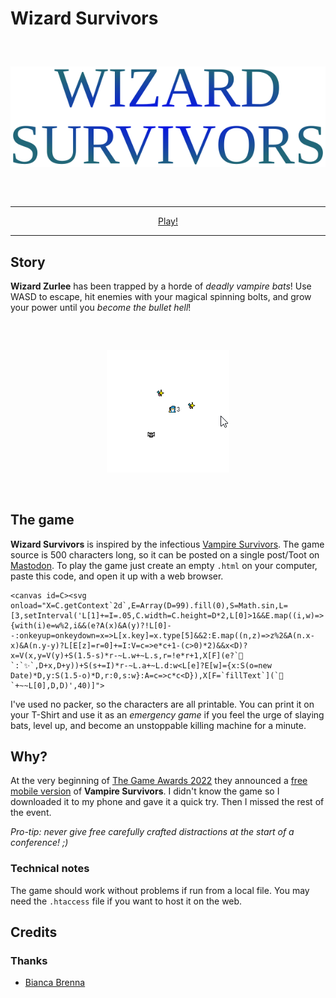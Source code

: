 # Wizard Survivors

<div align="center" style="margin:60px 0">
    <p><img src="markdown/logo.png"></p>
</div>

---

<div align="center">
    <a href="https://www.kesiev.com/wizardsurvivors/">Play!</a><br>
</div>

---

## Story

**Wizard Zurlee** has been trapped by a horde of _deadly vampire bats_! Use WASD to escape, hit enemies with your magical spinning bolts, and grow your power until you _become the bullet hell_!

<div align="center" style="margin:60px 0">
    <p><img src="markdown/gameplay.gif"></p>
</div>

## The game

**Wizard Survivors** is inspired by the infectious [Vampire Survivors](https://store.steampowered.com/app/1794680/Vampire_Survivors/). The game source is 500 characters long, so it can be posted on a single post/Toot on [Mastodon](https://en.wikipedia.org/wiki/Mastodon_(social_network)). To play the game just create an empty `.html` on your computer, paste this code, and open it up with a web browser.

```
<canvas id=C><svg onload="X=C.getContext`2d`,E=Array(D=99).fill(0),S=Math.sin,L=[3,setInterval('L[1]+=I=.05,C.width=C.height=D*2,L[0]>1&&E.map((i,w)=>{with(i)e=w%2,i&&(e?A(x)&A(y)?!L[0]--:onkeyup=onkeydown=x=>L[x.key]=x.type[5]&&2:E.map((n,z)=>z%2&A(n.x-x)&A(n.y-y)?L[E[z]=r=0]+=I:V=c=>e*c+1-(c>0)*2)&&x<D)?x=V(x,y=V(y)+S(1.5-s)*r-~L.w+~L.s,r=!e*r+1,X[F](e?`🦇`:`✨`,D+x,D+y))+S(s+=I)*r-~L.a+~L.d:w<L[e]?E[w]={x:S(o=new Date)*D,y:S(1.5-o)*D,r:0,s:w}:A=c=>c*c<D}),X[F=`fillText`](`🧙`+~~L[0],D,D)',40)]">
```

I've used no packer, so the characters are all printable. You can print it on your T-Shirt and use it as an _emergency game_ if you feel the urge of slaying bats, level up, and become an unstoppable killing machine for a minute.

## Why?

At the very beginning of [The Game Awards 2022](https://youtu.be/vl9yakt_5tc?t=307) they announced a [free mobile version](https://play.google.com/store/apps/details?id=com.poncle.vampiresurvivors&hl=en&gl=US) of **Vampire Survivors**. I didn't know the game so I downloaded it to my phone and gave it a quick try. Then I missed the rest of the event.

_Pro-tip: never give free carefully crafted distractions at the start of a conference! ;)_

### Technical notes

The game should work without problems if run from a local file. You may need the `.htaccess` file if you want to host it on the web.

## Credits

### Thanks

  - [Bianca Brenna](http://www.linearkey.net/)
